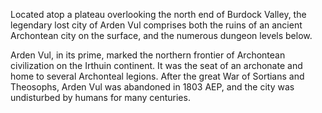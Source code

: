 Located atop a plateau overlooking the north end of Burdock Valley, the legendary lost city of Arden Vul comprises both the ruins of an ancient Archontean city on the surface, and the numerous dungeon levels below.

Arden Vul, in its prime, marked the northern frontier of Archontean civilization on the Irthuin continent. It was the seat of an archonate and home to several Archonteal legions. After the great War of Sortians and Theosophs, Arden Vul was abandoned in 1803 AEP, and the city was undisturbed by humans for many centuries.

